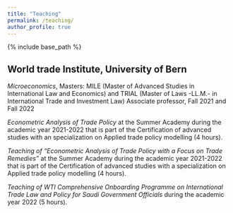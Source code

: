 ```yaml
---
title: "Teaching"
permalink: /teaching/
author_profile: true
---
```


{% include base_path %}


## World trade Institute, University of Bern

*Microeconomics*, Masters: MILE (Master of Advanced Studies in International Law and Economics) and 
TRIAL (Master of Laws -LL.M.- in International Trade and Investment Law)
Associate professor, Fall 2021 and Fall 2022

*Econometric Analysis of Trade Policy* at the Summer Academy during the academic year 2021-2022 that is part of the Certification of advanced studies with an specialization on Applied trade policy modelling (4 hours).

*Teaching of “Econometric Analysis of Trade Policy with a Focus on Trade Remedies”* at the Summer Academy during the academic year 2021-2022 that is part of the Certification of advanced studies with a specialization on Applied trade policy modelling (4 hours).

*Teaching of WTI Comprehensive Onboarding Programme on International Trade Law and Policy for Saudi Government Officials* during the academic year 2022 (5 hours).


